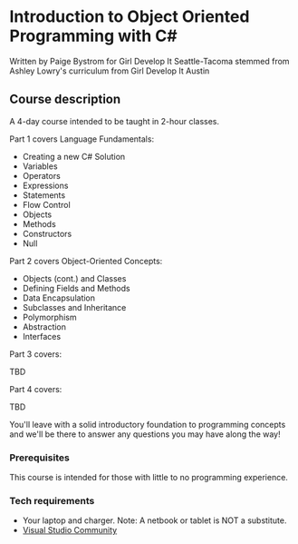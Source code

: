 # Introduction to Object Oriented Programming with C\#

Written by Paige Bystrom for Girl Develop It Seattle-Tacoma stemmed from Ashley Lowry's curriculum from Girl Develop It Austin

## Course description

A 4-day course intended to be taught in 2-hour classes.  

Part 1 covers Language Fundamentals:

* Creating a new C# Solution
* Variables
* Operators
* Expressions
* Statements
* Flow Control
* Objects
* Methods
* Constructors
* Null

Part 2 covers Object-Oriented Concepts:

* Objects (cont.) and Classes
* Defining Fields and Methods
* Data Encapsulation
* Subclasses and Inheritance
* Polymorphism
* Abstraction
* Interfaces

Part 3 covers:

TBD

Part 4 covers:

TBD

You'll leave with a solid introductory foundation to programming concepts and we'll be there to answer any questions you may have along the way!

### Prerequisites

This course is intended for those with little to no programming experience.

### Tech requirements

* Your laptop and charger. Note: A netbook or tablet is NOT a substitute.
* [Visual Studio Community](https://visualstudio.microsoft.com/vs/community/)

